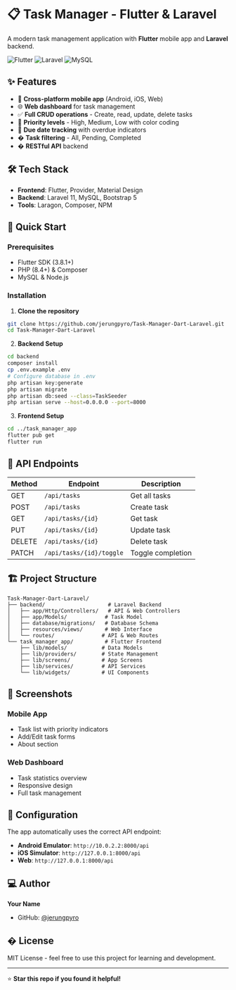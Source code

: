 # 📋 Task Manager - Flutter & Laravel

A modern task management application with **Flutter** mobile app and **Laravel** backend.

![Flutter](https://img.shields.io/badge/Flutter-02569B?style=for-the-badge&logo=flutter&logoColor=white)
![Laravel](https://img.shields.io/badge/Laravel-FF2D20?style=for-the-badge&logo=laravel&logoColor=white)
![MySQL](https://img.shields.io/badge/MySQL-00000F?style=for-the-badge&logo=mysql&logoColor=white)

## ✨ Features

- 📱 **Cross-platform mobile app** (Android, iOS, Web)
- 🌐 **Web dashboard** for task management
- ✅ **Full CRUD operations** - Create, read, update, delete tasks
- 🎯 **Priority levels** - High, Medium, Low with color coding
- 📅 **Due date tracking** with overdue indicators
- � **Task filtering** - All, Pending, Completed
- � **RESTful API** backend

## 🛠️ Tech Stack

- **Frontend**: Flutter, Provider, Material Design
- **Backend**: Laravel 11, MySQL, Bootstrap 5
- **Tools**: Laragon, Composer, NPM

## 🚀 Quick Start

### Prerequisites
- Flutter SDK (3.8.1+)
- PHP (8.4+) & Composer
- MySQL & Node.js

### Installation

1. **Clone the repository**
```bash
git clone https://github.com/jerungpyro/Task-Manager-Dart-Laravel.git
cd Task-Manager-Dart-Laravel
```

2. **Backend Setup**
```bash
cd backend
composer install
cp .env.example .env
# Configure database in .env
php artisan key:generate
php artisan migrate
php artisan db:seed --class=TaskSeeder
php artisan serve --host=0.0.0.0 --port=8000
```

3. **Frontend Setup**
```bash
cd ../task_manager_app
flutter pub get
flutter run
```

## 📡 API Endpoints

| Method | Endpoint | Description |
|--------|----------|-------------|
| GET | `/api/tasks` | Get all tasks |
| POST | `/api/tasks` | Create task |
| GET | `/api/tasks/{id}` | Get task |
| PUT | `/api/tasks/{id}` | Update task |
| DELETE | `/api/tasks/{id}` | Delete task |
| PATCH | `/api/tasks/{id}/toggle` | Toggle completion |

## 🏗️ Project Structure

```
Task-Manager-Dart-Laravel/
├── backend/                    # Laravel Backend
│   ├── app/Http/Controllers/   # API & Web Controllers
│   ├── app/Models/            # Task Model
│   ├── database/migrations/   # Database Schema
│   ├── resources/views/       # Web Interface
│   └── routes/               # API & Web Routes
└── task_manager_app/          # Flutter Frontend
    ├── lib/models/           # Data Models
    ├── lib/providers/        # State Management
    ├── lib/screens/          # App Screens
    ├── lib/services/         # API Services
    └── lib/widgets/          # UI Components
```

## 🎨 Screenshots

### Mobile App
- Task list with priority indicators
- Add/Edit task forms
- About section

### Web Dashboard
- Task statistics overview
- Responsive design
- Full task management

## 🔧 Configuration

The app automatically uses the correct API endpoint:
- **Android Emulator**: `http://10.0.2.2:8000/api`
- **iOS Simulator**: `http://127.0.0.1:8000/api`
- **Web**: `http://127.0.0.1:8000/api`

## ‍💻 Author

**Your Name**
- GitHub: [@jerungpyro](https://github.com/jerungpyro)

## � License

MIT License - feel free to use this project for learning and development.

---

⭐ **Star this repo if you found it helpful!**
